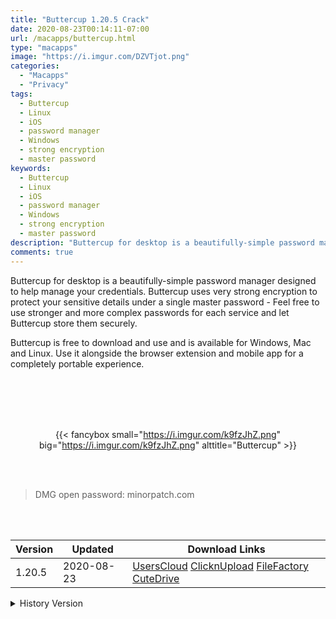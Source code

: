 ```yaml
---
title: "Buttercup 1.20.5 Crack"
date: 2020-08-23T00:14:11-07:00
url: /macapps/buttercup.html
type: "macapps"
image: "https://i.imgur.com/DZVTjot.png"
categories:
  - "Macapps"
  - "Privacy"
tags:
  - Buttercup
  - Linux
  - iOS
  - password manager
  - Windows
  - strong encryption
  - master password
keywords:
  - Buttercup
  - Linux
  - iOS
  - password manager
  - Windows
  - strong encryption
  - master password
description: "Buttercup for desktop is a beautifully-simple password manager designed to help manage your credentials"
comments: true
---
```


Buttercup for desktop is a beautifully-simple password manager designed to help manage your credentials. Buttercup uses very strong encryption to protect your sensitive details under a single master password - Feel free to use stronger and more complex passwords for each service and let Buttercup store them securely.

Buttercup is free to download and use and is available for Windows, Mac and Linux. Use it alongside the browser extension and mobile app for a completely portable experience.

<br/>
<br/>
<script async src="https://pagead2.googlesyndication.com/pagead/js/adsbygoogle.js"></script>
<ins class="adsbygoogle"
     style="display:block; text-align:center;"
     data-ad-layout="in-article"
     data-ad-format="fluid"
     data-ad-client="ca-pub-8746275014476192"
     data-ad-slot="5144997159"></ins>
<script>
     (adsbygoogle = window.adsbygoogle || []).push({});
</script>
<br/>
<br/>


<center>

{{< fancybox small="https://i.imgur.com/k9fzJhZ.png" big="https://i.imgur.com/k9fzJhZ.png" alttitle="Buttercup" >}}

</center>

<br/>
<br/>


> DMG open password: minorpatch.com

<br/>

<br/>
<div id="history_version" class="history_version">

| Version | Updated | Download Links |
| ---- | ---- | ---- |
| 1.20.5 | 2020-08-23 | [UsersCloud](https://ouo.io/tx2uwum)   [ClicknUpload](https://ouo.io/hGAfdg)   [FileFactory](https://ouo.io/VT3Gee)   [CuteDrive](https://ouo.io/JoBSgBg) |
<details>
<summary>History Version</summary>

| Version | Updated | Download Links |
| ---- | ---- | ---- |
| 1.20.3 | 2020-07-14 | [UsersCloud](https://ouo.io/FPAJQm)   [ClicknUpload](https://ouo.io/4BQ6yiN)   [FileFactory](https://ouo.io/YlvzOFV)   [CuteDrive](https://ouo.io/AEHRa6) |
</details>

</div>
